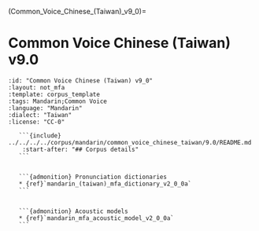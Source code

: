
(Common_Voice_Chinese_(Taiwan)_v9_0)=
# Common Voice Chinese (Taiwan) v9.0

``````{corpus} Common Voice Chinese (Taiwan) v9.0
:id: "Common Voice Chinese (Taiwan) v9_0"
:layout: not_mfa
:template: corpus_template
:tags: Mandarin;Common Voice
:language: "Mandarin"
:dialect: "Taiwan"
:license: "CC-0"

   ```{include} ../../../../corpus/mandarin/common_voice_chinese_taiwan/9.0/README.md
    :start-after: "## Corpus details"
   ```


   ```{admonition} Pronunciation dictionaries
   * {ref}`mandarin_(taiwan)_mfa_dictionary_v2_0_0a`
   ```


   ```{admonition} Acoustic models
   * {ref}`mandarin_mfa_acoustic_model_v2_0_0a`
   ```
``````
